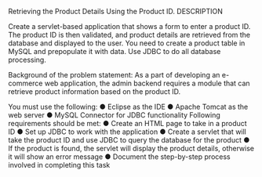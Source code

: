 Retrieving the Product Details Using the Product ID.
DESCRIPTION

Create a servlet-based application that shows a form to enter a product ID. The product ID is then validated, and product details are retrieved from the database and displayed to the user. You need to create a product table in MySQL and prepopulate it with data. Use JDBC to do all database processing.


Background of the problem statement:
As a part of developing an e-commerce web application, the admin backend requires a module that can retrieve product information based on the product ID.

You must use the following:
●    Eclipse as the IDE
●    Apache Tomcat as the web server
●    MySQL Connector for JDBC functionality
Following requirements should be met:
●    Create an HTML page to take in a product ID
●    Set up JDBC to work with the application
●    Create a servlet that will take the product ID and use JDBC to query the database for the product
●    If the product is found, the servlet will display the product details, otherwise it will show an error message
●    Document the step-by-step process involved in completing this task